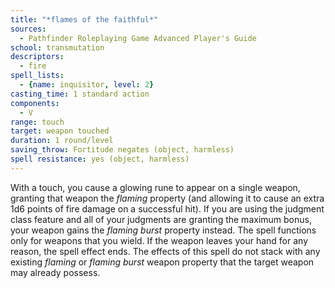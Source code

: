 ```yaml
---
title: "*flames of the faithful*"
sources:
  - Pathfinder Roleplaying Game Advanced Player's Guide
school: transmutation
descriptors:
  - fire
spell_lists:
  - {name: inquisitor, level: 2}
casting_time: 1 standard action
components:
  - V
range: touch
target: weapon touched
duration: 1 round/level
saving_throw: Fortitude negates (object, harmless)
spell resistance: yes (object, harmless)
---
```


With a touch, you cause a glowing rune to appear on a single weapon, granting that weapon the *flaming* property (and allowing it to cause an extra 1d6 points of fire damage on a successful hit). If you are using the judgment class feature and all of your judgments are granting the maximum bonus, your weapon gains the *flaming burst* property instead. The spell functions only for weapons that you wield. If the weapon leaves your hand for any reason, the spell effect ends. The effects of  this spell do not stack with any existing *flaming* or *flaming burst* weapon property that the target weapon may already possess.

